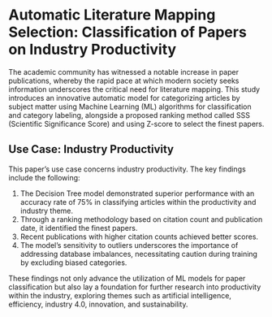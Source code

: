 # Automatic Literature Mapping Selection: Classification of Papers on Industry Productivity

The academic community has witnessed a notable increase in paper publications, whereby the rapid pace at which modern society seeks information underscores the critical need for literature mapping. This study introduces an innovative automatic model for categorizing articles by subject matter using Machine Learning (ML) algorithms for classification and category labeling, alongside a proposed ranking method called SSS (Scientific Significance Score) and using Z-score to select the finest papers.

## Use Case: Industry Productivity

This paper’s use case concerns industry productivity. The key findings include the following:

1. The Decision Tree model demonstrated superior performance with an accuracy rate of 75% in classifying articles within the productivity and industry theme.
2. Through a ranking methodology based on citation count and publication date, it identified the finest papers.
3. Recent publications with higher citation counts achieved better scores.
4. The model’s sensitivity to outliers underscores the importance of addressing database imbalances, necessitating caution during training by excluding biased categories.

These findings not only advance the utilization of ML models for paper classification but also lay a foundation for further research into productivity within the industry, exploring themes such as artificial intelligence, efficiency, industry 4.0, innovation, and sustainability.
